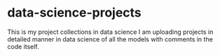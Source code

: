 # data-science-projects
This is my project collections in data science
I am uploading projects in detailed manner in data science of all the models with comments in the code itself.
